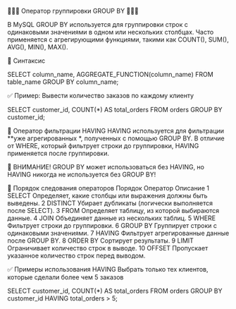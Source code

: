 🔸🔸🔸 Оператор группировки GROUP BY 🔸🔸🔸

В MySQL GROUP BY используется для группировки строк с одинаковыми значениями в одном или нескольких столбцах. Часто применяется с агрегирующими функциями, такими как COUNT(), SUM(), AVG(), MIN(), MAX().

📌 Синтаксис

SELECT column_name, AGGREGATE_FUNCTION(column_name)
FROM table_name
GROUP BY column_name;

✅ Пример:
Вывести количество заказов по каждому клиенту

SELECT customer_id, COUNT(*) AS total_orders
FROM orders
GROUP BY customer_id;

📌 Оператор фильтрации HAVING
HAVING используется для фильтрации **уже агрегированных *, полученных с помощью GROUP BY. В отличие от WHERE, который фильтрует строки до группировки, HAVING применяется после группировки.

📌 ВНИМАНИЕ! GROUP BY может использоваться без HAVING, но HAVING никогда не используется без GROUP BY!

📌 Порядок следования операторов
Порядок	Оператор	Описание
1	SELECT	Определяет, какие столбцы или выражения должны быть выведены.
2	DISTINCT	Убирает дубликаты (логически выполняется после SELECT).
3	FROM	Определяет таблицу, из которой выбираются данные.
4	JOIN	Объединяет данные из нескольких таблиц.
5	WHERE	Фильтрует строки до группировки.
6	GROUP BY	Группирует строки с одинаковыми значениями.
7	HAVING	Фильтрует агрегированные данные после GROUP BY.
8	ORDER BY	Сортирует результаты.
9	LIMIT	Ограничивает количество строк в выводе.
10	OFFSET	Пропускает указанное количество строк перед выводом.

✅ Примеры использования HAVING
Выбрать только тех клиентов, которые сделали более чем 5 заказов

SELECT 
    customer_id, COUNT(*) AS total_orders
FROM 
    orders
GROUP BY customer_id
HAVING total_orders > 5;
